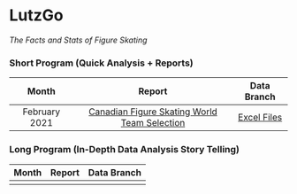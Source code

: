 # LutzGo
*The Facts and Stats of Figure Skating*

### Short Program (Quick Analysis + Reports)
| Month        | Report           | Data Branch  |
| :-------------: |:-------------:| :-------------: |
| February 2021 | [Canadian Figure Skating World Team Selection](https://github.com/nicolepalmero/LutzGoAnalyze/blob/CANWorld21/Short%20Spins%20%231.pdf) | [Excel Files](https://github.com/nicolepalmero/LutzGoAnalyze/tree/CANWorld21)  |


### Long Program (In-Depth Data Analysis Story Telling) 
| Month        | Report           | Data Branch  |
| :-------------: |:-------------:| :-------------: |
|  | | |
